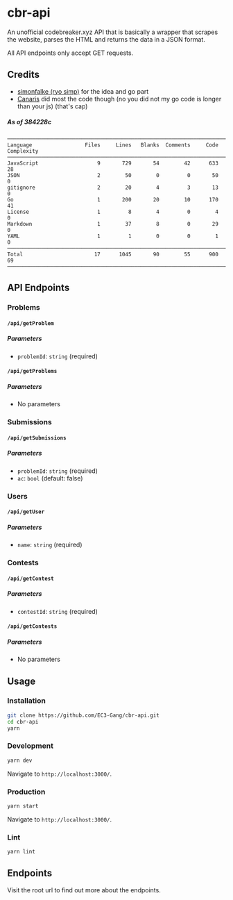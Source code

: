 # cbr-api
An unofficial codebreaker.xyz API that is basically a wrapper that scrapes the website, parses the HTML and returns the data in a JSON format.

All API endpoints only accept GET requests.

## Credits
- [simonfalke (ryo simp)](https://github.com/simonfalke-01) for the idea and go part
- [Canaris](https://github.com/DET171) did most the code though (no you did not my go code is longer than your js) (that's cap)

##### As of 384228c
```
───────────────────────────────────────────────────────────────────────────────
Language                 Files     Lines   Blanks  Comments     Code Complexity
───────────────────────────────────────────────────────────────────────────────
JavaScript                   9       729       54        42      633         28
JSON                         2        50        0         0       50          0
gitignore                    2        20        4         3       13          0
Go                           1       200       20        10      170         41
License                      1         8        4         0        4          0
Markdown                     1        37        8         0       29          0
YAML                         1         1        0         0        1          0
───────────────────────────────────────────────────────────────────────────────
Total                       17      1045       90        55      900         69
───────────────────────────────────────────────────────────────────────────────
```


## API Endpoints
### Problems
#### `/api/getProblem`
##### Parameters
- `problemId`: `string` (required)

#### `/api/getProblems`
##### Parameters
- No parameters

### Submissions
#### `/api/getSubmissions`
##### Parameters
- `problemId`: `string` (required)
- `ac`: `bool` (default: false)

### Users
#### `/api/getUser`
##### Parameters
- `name`: `string` (required)

### Contests
#### `/api/getContest`
##### Parameters
- `contestId`: `string` (required)

#### `/api/getContests`
##### Parameters
- No parameters



## Usage

### Installation
```bash
git clone https://github.com/EC3-Gang/cbr-api.git
cd cbr-api
yarn
```

### Development
```bash
yarn dev
```
Navigate to `http://localhost:3000/`.

### Production
```bash
yarn start
```
Navigate to `http://localhost:3000/`.

### Lint
```bash
yarn lint
```

## Endpoints
Visit the root url to find out more about the endpoints.
